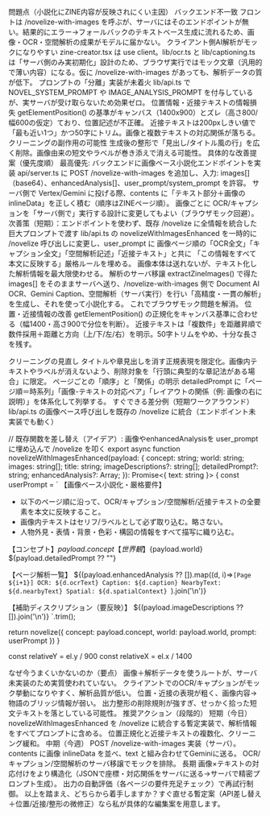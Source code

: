 問題点（小説化にZINE内容が反映されにくい主因）
バックエンド不一致
フロントは /novelize-with-images を呼ぶが、サーバにはそのエンドポイントが無い。結果的にエラー→フォールバックのテキストベース生成に流れるため、画像・OCR・空間解析の成果がモデルに届かない。
クライアント側AI解析がモックになりやすい
zine-creator.tsx は use client。lib/ocr.ts と lib/captioning.ts は「サーバ側のみ実初期化」設計のため、ブラウザ実行ではモック文章（汎用的で薄い内容）になる。仮に /novelize-with-images があっても、解析データの質が低下。
プロンプトの「分離」実装が未着火
lib/api.ts で NOVEL_SYSTEM_PROMPT や IMAGE_ANALYSIS_PROMPT を付与しているが、実サーバが受け取らないため効果ゼロ。
位置情報・近接テキストの情報損失
getElementPosition() の基準がキャンバス（1400x900）とズレ（高さ800/幅600の仮定）ており、位置記述が不正確。
近接テキストは200pxしきい値で「最も近い1つ」かつ50字にトリム。画像と複数テキストの対応関係が落ちる。
クリーニングの副作用の可能性
生成後の整形で「見出し/タイトル風の行」を広く削除。画像由来の短文やラベルが巻き添えで消える可能性。
具体的な改善提案（優先度順）
最高優先: バックエンドに画像ベース小説化エンドポイントを実装
api/server.ts に POST /novelize-with-images を追加し、入力: images[]（base64）、enhancedAnalysis[]、user_prompt/system_prompt を許容。
サーバ側で Vertex/Gemini に投げる際、contents に「テキスト部分＋画像の inlineData」を正しく積む（順序はZINEページ順）。
画像ごとに OCR/キャプションを「サーバ側で」実行する設計に変更してもよい（ブラウザモック回避）。
次善策（短期）：エンドポイントを使わず、既存 /novelize に全情報を統合した巨大プロンプトで渡す
lib/api.ts の novelizeWithImagesEnhanced を一時的に /novelize 呼び出しに変更し、user_prompt に
画像ページ順の「OCR全文」「キャプション全文」「空間解析記述」「近接テキスト」と共に
「この情報をすべて本文に反映する」厳格ルールを埋める。
画像本体は送れないが、テキスト化した解析情報を最大限使わせる。
解析のサーバ移譲
extractZineImages() で得た images[] をそのままサーバへ送り、/novelize-with-images 側で
Document AI OCR、Gemini Caption、空間解析（サーバ実行）を行い「高精度・一貫の解析」を生成し、それを使って小説化する。
これでブラウザモック問題を解消。
位置・近接情報の改善
getElementPosition() の正規化をキャンバス基準に合わせる（幅1400・高さ900で分位を判断）。
近接テキストは「複数件」を距離昇順で数件採用＋距離と方向（上/下/左/右）を明示。50字トリムをやめ、十分な長さを残す。

クリーニングの見直し
タイトルや章見出しを消す正規表現を限定化。画像内テキストやラベルが消えないよう、削除対象を「行頭に典型的な章記法がある場合」に限定。
ページごとの「順序」と「関係」の明示
detailedPrompt に「ページ順＝時系列」「画像-テキストの対応ペア」「レイアウトの関係（例: 画像の右に説明）」を体系化して列挙する。
すぐできる差分例（短期ワークアラウンド）
lib/api.ts の画像ベース呼び出しを既存の /novelize に統合（エンドポイント未実装でも動く）


// 既存関数を差し替え（アイデア）: 画像やenhancedAnalysisを user_prompt に埋め込んで /novelize を叩く
export async function novelizeWithImagesEnhanced(payload: {
  concept: string; world: string; images: string[]; title: string;
  imageDescriptions?: string[]; detailedPrompt?: string; enhancedAnalysis?: Array<any>;
}): Promise<{ text: string }> {
  const userPrompt = `
【画像ベース小説化・厳格要件】
- 以下のページ順に沿って、OCR/キャプション/空間解析/近接テキストの全要素を本文に反映すること。
- 画像内テキストはセリフ/ラベルとして必ず取り込む。略さない。
- 人物外見・表情・背景・色彩・構図の情報をすべて描写に織り込む。

【コンセプト】${payload.concept}
【世界観】${payload.world}
${payload.detailedPrompt ?? ""}

【ページ解析一覧】
${(payload.enhancedAnalysis ?? []).map((d, i)=>`[Page ${i+1}]
OCR: ${d.ocrText}
Caption: ${d.caption}
NearbyText: ${d.nearbyText}
Spatial: ${d.spatialContext}
`).join('\n')}

【補助ディスクリプション（要反映）】
${(payload.imageDescriptions ?? []).join('\n')}
  `.trim();

  return novelize({ concept: payload.concept, world: payload.world, prompt: userPrompt })
}


const relativeY = el.y / 900
const relativeX = el.x / 1400


なぜ今うまくいかないのか（要点）
画像＋解析データを使うルートが、サーバ未実装のため実質使われていない。
クライアントでのOCR/キャプションがモック挙動になりやすく、解析品質が低い。
位置・近接の表現が粗く、画像内容→物語のブリッジ情報が弱い。
出力整形の削除規則が強すぎ、せっかく拾った短文テキストを落としている可能性。
推奨アクション（段階的）
短期（今日）
novelizeWithImagesEnhanced を /novelize に統合する暫定実装で、解析情報をすべてプロンプトに含める。
位置正規化と近接テキストの複数化、クリーニング緩和。
中期（今週）
POST /novelize-with-images 実装（サーバ）。contents に画像 inlineData を並べ、text と組み合わせてGeminiに送る。
OCR/キャプション/空間解析のサーバ移譲でモックを排除。
長期
画像×テキストの対応付けをより構造化（JSONで座標・対応関係をサーバに送る→サーバで精密プロンプト生成）。
出力の自動評価（各ページの要件充足チェック）で再試行制御。
以上を踏まえ、どちらから着手しますか？すぐ直せる暫定案（API差し替え＋位置/近接/整形の微修正）なら私が具体的な編集案を用意します。